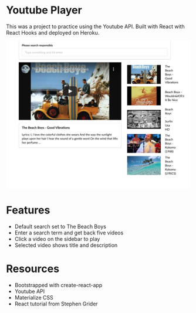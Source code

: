 
# Youtube Player
This was a project to practice using the Youtube API.
Built with React with React Hooks and deployed on Heroku. 

![image](/public/project-videoplayer.png)

# Features
- Default search set to The Beach Boys
- Enter a search term and get back five videos
- Click a video on the sidebar to play 
- Selected video shows title and description

# Resources
- Bootstrapped with create-react-app
- Youtube API
- Materialize CSS 
- React tutorial from Stephen Grider 
